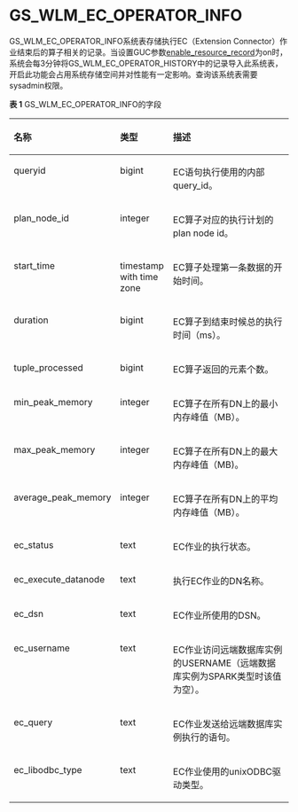 # GS\_WLM\_EC\_OPERATOR\_INFO<a name="ZH-CN_TOPIC_0289900046"></a>

GS\_WLM\_EC\_OPERATOR\_INFO系统表存储执行EC（Extension Connector）作业结束后的算子相关的记录。当设置GUC参数[enable\_resource\_record](负载管理.md#zh-cn_topic_0283137479_zh-cn_topic_0237124729_zh-cn_topic_0059777791_s77bd1023b63c4cd489760aa33f08d1ea)为on时，系统会每3分钟将GS\_WLM\_EC\_OPERATOR\_HISTORY中的记录导入此系统表，开启此功能会占用系统存储空间并对性能有一定影响。查询该系统表需要sysadmin权限。

**表 1**  GS\_WLM\_EC\_OPERATOR\_INFO的字段

<a name="zh-cn_topic_0111176227_table85181143511"></a>
<table><thead align="left"><tr id="zh-cn_topic_0111176227_row12518114125110"><th class="cellrowborder" valign="top" width="22%" id="mcps1.2.4.1.1"><p id="zh-cn_topic_0111176227_p7518161415512"><a name="zh-cn_topic_0111176227_p7518161415512"></a><a name="zh-cn_topic_0111176227_p7518161415512"></a>名称</p>
</th>
<th class="cellrowborder" valign="top" width="19%" id="mcps1.2.4.1.2"><p id="zh-cn_topic_0111176227_p651816147513"><a name="zh-cn_topic_0111176227_p651816147513"></a><a name="zh-cn_topic_0111176227_p651816147513"></a>类型</p>
</th>
<th class="cellrowborder" valign="top" width="59%" id="mcps1.2.4.1.3"><p id="zh-cn_topic_0111176227_p1351919149511"><a name="zh-cn_topic_0111176227_p1351919149511"></a><a name="zh-cn_topic_0111176227_p1351919149511"></a>描述</p>
</th>
</tr>
</thead>
<tbody><tr id="zh-cn_topic_0111176227_row155196149514"><td class="cellrowborder" valign="top" width="22%" headers="mcps1.2.4.1.1 "><p id="zh-cn_topic_0111176227_p2519314135114"><a name="zh-cn_topic_0111176227_p2519314135114"></a><a name="zh-cn_topic_0111176227_p2519314135114"></a>queryid</p>
</td>
<td class="cellrowborder" valign="top" width="19%" headers="mcps1.2.4.1.2 "><p id="zh-cn_topic_0111176227_p1651921418517"><a name="zh-cn_topic_0111176227_p1651921418517"></a><a name="zh-cn_topic_0111176227_p1651921418517"></a>bigint</p>
</td>
<td class="cellrowborder" valign="top" width="59%" headers="mcps1.2.4.1.3 "><p id="zh-cn_topic_0111176227_p4519141415115"><a name="zh-cn_topic_0111176227_p4519141415115"></a><a name="zh-cn_topic_0111176227_p4519141415115"></a>EC语句执行使用的内部query_id。</p>
</td>
</tr>
<tr id="zh-cn_topic_0111176227_row551921411518"><td class="cellrowborder" valign="top" width="22%" headers="mcps1.2.4.1.1 "><p id="zh-cn_topic_0111176227_p85191414155117"><a name="zh-cn_topic_0111176227_p85191414155117"></a><a name="zh-cn_topic_0111176227_p85191414155117"></a>plan_node_id</p>
</td>
<td class="cellrowborder" valign="top" width="19%" headers="mcps1.2.4.1.2 "><p id="zh-cn_topic_0111176227_p1951991455112"><a name="zh-cn_topic_0111176227_p1951991455112"></a><a name="zh-cn_topic_0111176227_p1951991455112"></a>integer</p>
</td>
<td class="cellrowborder" valign="top" width="59%" headers="mcps1.2.4.1.3 "><p id="zh-cn_topic_0111176227_p3519101415516"><a name="zh-cn_topic_0111176227_p3519101415516"></a><a name="zh-cn_topic_0111176227_p3519101415516"></a>EC算子对应的执行计划的plan node id。</p>
</td>
</tr>
<tr id="zh-cn_topic_0111176227_row251961411512"><td class="cellrowborder" valign="top" width="22%" headers="mcps1.2.4.1.1 "><p id="zh-cn_topic_0111176227_p10519171455119"><a name="zh-cn_topic_0111176227_p10519171455119"></a><a name="zh-cn_topic_0111176227_p10519171455119"></a>start_time</p>
</td>
<td class="cellrowborder" valign="top" width="19%" headers="mcps1.2.4.1.2 "><p id="zh-cn_topic_0111176227_p10519314105112"><a name="zh-cn_topic_0111176227_p10519314105112"></a><a name="zh-cn_topic_0111176227_p10519314105112"></a>timestamp with time zone</p>
</td>
<td class="cellrowborder" valign="top" width="59%" headers="mcps1.2.4.1.3 "><p id="zh-cn_topic_0111176227_p751971405113"><a name="zh-cn_topic_0111176227_p751971405113"></a><a name="zh-cn_topic_0111176227_p751971405113"></a>EC算子处理第一条数据的开始时间。</p>
</td>
</tr>
<tr id="zh-cn_topic_0111176227_row15191214175110"><td class="cellrowborder" valign="top" width="22%" headers="mcps1.2.4.1.1 "><p id="zh-cn_topic_0111176227_p7519141412514"><a name="zh-cn_topic_0111176227_p7519141412514"></a><a name="zh-cn_topic_0111176227_p7519141412514"></a>duration</p>
</td>
<td class="cellrowborder" valign="top" width="19%" headers="mcps1.2.4.1.2 "><p id="zh-cn_topic_0111176227_p205191014155120"><a name="zh-cn_topic_0111176227_p205191014155120"></a><a name="zh-cn_topic_0111176227_p205191014155120"></a>bigint</p>
</td>
<td class="cellrowborder" valign="top" width="59%" headers="mcps1.2.4.1.3 "><p id="zh-cn_topic_0111176227_p1451971495114"><a name="zh-cn_topic_0111176227_p1451971495114"></a><a name="zh-cn_topic_0111176227_p1451971495114"></a>EC算子到结束时候总的执行时间（ms）。</p>
</td>
</tr>
<tr id="zh-cn_topic_0111176227_row14519161419512"><td class="cellrowborder" valign="top" width="22%" headers="mcps1.2.4.1.1 "><p id="zh-cn_topic_0111176227_p4519181485114"><a name="zh-cn_topic_0111176227_p4519181485114"></a><a name="zh-cn_topic_0111176227_p4519181485114"></a>tuple_processed</p>
</td>
<td class="cellrowborder" valign="top" width="19%" headers="mcps1.2.4.1.2 "><p id="zh-cn_topic_0111176227_p2519121416514"><a name="zh-cn_topic_0111176227_p2519121416514"></a><a name="zh-cn_topic_0111176227_p2519121416514"></a>bigint</p>
</td>
<td class="cellrowborder" valign="top" width="59%" headers="mcps1.2.4.1.3 "><p id="zh-cn_topic_0111176227_p55195145519"><a name="zh-cn_topic_0111176227_p55195145519"></a><a name="zh-cn_topic_0111176227_p55195145519"></a>EC算子返回的元素个数。</p>
</td>
</tr>
<tr id="zh-cn_topic_0111176227_row13519514115111"><td class="cellrowborder" valign="top" width="22%" headers="mcps1.2.4.1.1 "><p id="zh-cn_topic_0111176227_p45193142511"><a name="zh-cn_topic_0111176227_p45193142511"></a><a name="zh-cn_topic_0111176227_p45193142511"></a>min_peak_memory</p>
</td>
<td class="cellrowborder" valign="top" width="19%" headers="mcps1.2.4.1.2 "><p id="zh-cn_topic_0111176227_p8519151410510"><a name="zh-cn_topic_0111176227_p8519151410510"></a><a name="zh-cn_topic_0111176227_p8519151410510"></a>integer</p>
</td>
<td class="cellrowborder" valign="top" width="59%" headers="mcps1.2.4.1.3 "><p id="zh-cn_topic_0111176227_p165191114145119"><a name="zh-cn_topic_0111176227_p165191114145119"></a><a name="zh-cn_topic_0111176227_p165191114145119"></a>EC算子在所有DN上的最小内存峰值（MB）。</p>
</td>
</tr>
<tr id="zh-cn_topic_0111176227_row651951425114"><td class="cellrowborder" valign="top" width="22%" headers="mcps1.2.4.1.1 "><p id="zh-cn_topic_0111176227_p1519121413516"><a name="zh-cn_topic_0111176227_p1519121413516"></a><a name="zh-cn_topic_0111176227_p1519121413516"></a>max_peak_memory</p>
</td>
<td class="cellrowborder" valign="top" width="19%" headers="mcps1.2.4.1.2 "><p id="zh-cn_topic_0111176227_p1751916147515"><a name="zh-cn_topic_0111176227_p1751916147515"></a><a name="zh-cn_topic_0111176227_p1751916147515"></a>integer</p>
</td>
<td class="cellrowborder" valign="top" width="59%" headers="mcps1.2.4.1.3 "><p id="zh-cn_topic_0111176227_p85191314135116"><a name="zh-cn_topic_0111176227_p85191314135116"></a><a name="zh-cn_topic_0111176227_p85191314135116"></a>EC算子在所有DN上的最大内存峰值（MB)。</p>
</td>
</tr>
<tr id="zh-cn_topic_0111176227_row165191314175116"><td class="cellrowborder" valign="top" width="22%" headers="mcps1.2.4.1.1 "><p id="zh-cn_topic_0111176227_p1252010141514"><a name="zh-cn_topic_0111176227_p1252010141514"></a><a name="zh-cn_topic_0111176227_p1252010141514"></a>average_peak_memory</p>
</td>
<td class="cellrowborder" valign="top" width="19%" headers="mcps1.2.4.1.2 "><p id="zh-cn_topic_0111176227_p3520171413517"><a name="zh-cn_topic_0111176227_p3520171413517"></a><a name="zh-cn_topic_0111176227_p3520171413517"></a>integer</p>
</td>
<td class="cellrowborder" valign="top" width="59%" headers="mcps1.2.4.1.3 "><p id="zh-cn_topic_0111176227_p15520161445117"><a name="zh-cn_topic_0111176227_p15520161445117"></a><a name="zh-cn_topic_0111176227_p15520161445117"></a>EC算子在所有DN上的平均内存峰值（MB）。</p>
</td>
</tr>
<tr id="zh-cn_topic_0111176227_row1252051419514"><td class="cellrowborder" valign="top" width="22%" headers="mcps1.2.4.1.1 "><p id="zh-cn_topic_0111176227_p19520161411513"><a name="zh-cn_topic_0111176227_p19520161411513"></a><a name="zh-cn_topic_0111176227_p19520161411513"></a>ec_status</p>
</td>
<td class="cellrowborder" valign="top" width="19%" headers="mcps1.2.4.1.2 "><p id="p967041611266"><a name="p967041611266"></a><a name="p967041611266"></a>text</p>
</td>
<td class="cellrowborder" valign="top" width="59%" headers="mcps1.2.4.1.3 "><p id="zh-cn_topic_0111176227_p1520131411519"><a name="zh-cn_topic_0111176227_p1520131411519"></a><a name="zh-cn_topic_0111176227_p1520131411519"></a>EC作业的执行状态。</p>
</td>
</tr>
<tr id="zh-cn_topic_0111176227_row1452061412518"><td class="cellrowborder" valign="top" width="22%" headers="mcps1.2.4.1.1 "><p id="zh-cn_topic_0111176227_p1052071445117"><a name="zh-cn_topic_0111176227_p1052071445117"></a><a name="zh-cn_topic_0111176227_p1052071445117"></a>ec_execute_datanode</p>
</td>
<td class="cellrowborder" valign="top" width="19%" headers="mcps1.2.4.1.2 "><p id="p1294341032617"><a name="p1294341032617"></a><a name="p1294341032617"></a>text</p>
</td>
<td class="cellrowborder" valign="top" width="59%" headers="mcps1.2.4.1.3 "><p id="zh-cn_topic_0111176227_p185204140516"><a name="zh-cn_topic_0111176227_p185204140516"></a><a name="zh-cn_topic_0111176227_p185204140516"></a>执行EC作业的DN名称。</p>
</td>
</tr>
<tr id="zh-cn_topic_0111176227_row145201414185120"><td class="cellrowborder" valign="top" width="22%" headers="mcps1.2.4.1.1 "><p id="zh-cn_topic_0111176227_p752019149519"><a name="zh-cn_topic_0111176227_p752019149519"></a><a name="zh-cn_topic_0111176227_p752019149519"></a>ec_dsn</p>
</td>
<td class="cellrowborder" valign="top" width="19%" headers="mcps1.2.4.1.2 "><p id="p1864199132618"><a name="p1864199132618"></a><a name="p1864199132618"></a>text</p>
</td>
<td class="cellrowborder" valign="top" width="59%" headers="mcps1.2.4.1.3 "><p id="zh-cn_topic_0111176227_p65207145515"><a name="zh-cn_topic_0111176227_p65207145515"></a><a name="zh-cn_topic_0111176227_p65207145515"></a>EC作业所使用的DSN。</p>
</td>
</tr>
<tr id="zh-cn_topic_0111176227_row10520151445118"><td class="cellrowborder" valign="top" width="22%" headers="mcps1.2.4.1.1 "><p id="zh-cn_topic_0111176227_p13520181445118"><a name="zh-cn_topic_0111176227_p13520181445118"></a><a name="zh-cn_topic_0111176227_p13520181445118"></a>ec_username</p>
</td>
<td class="cellrowborder" valign="top" width="19%" headers="mcps1.2.4.1.2 "><p id="p78491180263"><a name="p78491180263"></a><a name="p78491180263"></a>text</p>
</td>
<td class="cellrowborder" valign="top" width="59%" headers="mcps1.2.4.1.3 "><p id="zh-cn_topic_0111176227_p1452031415113"><a name="zh-cn_topic_0111176227_p1452031415113"></a><a name="zh-cn_topic_0111176227_p1452031415113"></a>EC作业访问远端数据库实例的USERNAME（远端数据库实例为SPARK类型时该值为空）。</p>
</td>
</tr>
<tr id="zh-cn_topic_0111176227_row1752017141518"><td class="cellrowborder" valign="top" width="22%" headers="mcps1.2.4.1.1 "><p id="zh-cn_topic_0111176227_p12520111475115"><a name="zh-cn_topic_0111176227_p12520111475115"></a><a name="zh-cn_topic_0111176227_p12520111475115"></a>ec_query</p>
</td>
<td class="cellrowborder" valign="top" width="19%" headers="mcps1.2.4.1.2 "><p id="p189871974265"><a name="p189871974265"></a><a name="p189871974265"></a>text</p>
</td>
<td class="cellrowborder" valign="top" width="59%" headers="mcps1.2.4.1.3 "><p id="zh-cn_topic_0111176227_p3520111414515"><a name="zh-cn_topic_0111176227_p3520111414515"></a><a name="zh-cn_topic_0111176227_p3520111414515"></a>EC作业发送给远端数据库实例执行的语句。</p>
</td>
</tr>
<tr id="zh-cn_topic_0111176227_row752012145514"><td class="cellrowborder" valign="top" width="22%" headers="mcps1.2.4.1.1 "><p id="zh-cn_topic_0111176227_p6520181475113"><a name="zh-cn_topic_0111176227_p6520181475113"></a><a name="zh-cn_topic_0111176227_p6520181475113"></a>ec_libodbc_type</p>
</td>
<td class="cellrowborder" valign="top" width="19%" headers="mcps1.2.4.1.2 "><p id="zh-cn_topic_0111176227_p155201314115112"><a name="zh-cn_topic_0111176227_p155201314115112"></a><a name="zh-cn_topic_0111176227_p155201314115112"></a>text</p>
</td>
<td class="cellrowborder" valign="top" width="59%" headers="mcps1.2.4.1.3 "><p id="p1110460144112"><a name="p1110460144112"></a><a name="p1110460144112"></a>EC作业使用的unixODBC驱动类型。</p>
</td>
</tr>
</tbody>
</table>


